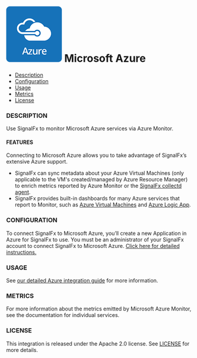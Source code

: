 # ![](./img/integrations_azure.png) Microsoft Azure

- [Description](#description)
- [Configuration](#configuration)
- [Usage](#usage)
- [Metrics](#metrics)
- [License](#license)

### DESCRIPTION

Use SignalFx to monitor Microsoft Azure services via Azure Monitor.

#### FEATURES

Connecting to Microsoft Azure allows you to take advantage of SignalFx’s extensive Azure support.

- SignalFx can sync metadata about your Azure Virtual Machines (only applicable to the VM's created/managed by Azure Resource Manager) to enrich metrics reported by Azure Monitor or the [SignalFx collectd agent](https://github.com/signalfx/integrations/tree/master/collectd)[](sfx_link:sfxcollectd).
- SignalFx provides built-in dashboards for many Azure services that report to Monitor, such as [Azure Virtual Machines](https://github.com/signalfx/integrations/tree/master/azure-vm)[](sfx_link:azure-vm) and [Azure Logic App](https://github.com/signalfx/integrations/tree/master/azure-logic-app)[](sfx_link:azure-logic-app).

### CONFIGURATION

To connect SignalFx to Microsoft Azure, you’ll create a new Application in Azure for SignalFx to use. You must be an administrator of your SignalFx account to connect SignalFx to Microsoft Azure. <a target="_blank" href=
"https://docs.signalfx.com/en/latest/integrations/azure-info.html#connect-to-azure">Click here for detailed instructions.</a>

### USAGE

See <a target="_blank" href="https://docs.signalfx.com/en/latest/integrations/azure-info.html">our detailed Azure integration guide</a> for more information.

### METRICS

For more information about the metrics emitted by Microsoft Azure Monitor, see the documentation for individual services.

### LICENSE

This integration is released under the Apache 2.0 license. See [LICENSE](./LICENSE) for more details.
